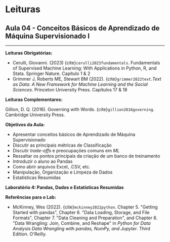 # Leituras

## Aula 04 - Conceitos Básicos de Aprendizado de Máquina Supervisionado I
___

**Leituras Obrigatórias:**  
- Cerulli, Giovanni. (2023) {cite}`cerulli2023fundamentals`. Fundamentals of Supervised Machine Learning: With Applications in Python, R, and Stata. Springer Nature. Capítulo 1 & 2
- Grimmer J, Roberts ME, Stewart BM (2022). {cite}`grimmer2022text`.*Text as Data: A New Framework for Machine Learning and the Social Sciences*. Princeton University Press. Capítulos 17 & 18


**Leituras Complementares:**


Gillion, D. Q. (2016). Governing with Words. {cite}`gillion2016governing`. Cambridge University Press. 


**Objetivos da Aula:**  
- Apresentar conceitos básicos de Aprendizado de Máquina Supervisionado
- Discutir as principais métricas de Classificação
- Discutir *trade-offs* e preocupações comuns em *ML*
- Ressaltar os pontos principais da criação de um banco de treinamento
- Introduzir o aluno ao Pandas
- Como abrir arquivos Excel, .CSV, etc. 
- Manipulação, Organização e Limpeza de Dados
- Estatísticas Resumidas

**Laboratório 4: Pandas, Dados e Estatísticas Resumidas**  


**Referências para o Lab:**  
- McKinney, Wes (2022). {cite}`mckinney2022python`. Chapter 5. "Getting Started with pandas", Chapter 6. "Data Loading, Storage, and File Formats", Chapter 7. "Data Cleaning and Preparation", and Chapter 8. "Data Wrangling: Join, Combine, and Reshape" in *Python for Data Analysis Data Wrangling with pandas, NumPy, and Jupyter*. Third Edition. O'Reilly.


